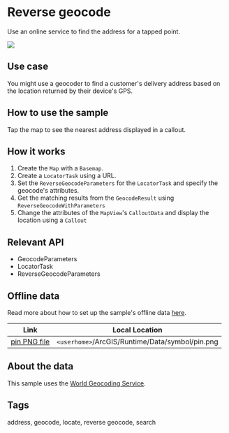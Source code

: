# Reverse geocode

Use an online service to find the address for a tapped point.

![](screenshot.png)

## Use case

You might use a geocoder to find a customer's delivery address based on the location returned by their device's GPS.

## How to use the sample

Tap the map to see the nearest address displayed in a callout.

## How it works

1. Create the `Map` with a `Basemap`.
2. Create a `LocatorTask` using a URL.
3. Set the `ReverseGeocodeParameters` for the `LocatorTask` and specify the geocode's attributes.
4. Get the matching results from the `GeocodeResult` using `ReverseGeocodeWithParameters`
5. Change the attributes of the `MapView`'s `CalloutData` and display the location using a `Callout`

## Relevant API

* GeocodeParameters
* LocatorTask
* ReverseGeocodeParameters

## Offline data

Read more about how to set up the sample's offline data [here](http://links.esri.com/ArcGISRuntimeQtSamples#use-offline-data-in-the-samples).

Link | Local Location
---------|-------|
[pin PNG file](https://github.com/Esri/arcgis-runtime-samples-java/blob/master/search/reverse-geocode-online/src/main/resources/pin.png)| `<userhome>`/ArcGIS/Runtime/Data/symbol/pin.png |

## About the data

This sample uses the [World Geocoding Service](https://www.arcgis.com/home/item.html?id=305f2e55e67f4389bef269669fc2e284).

## Tags

address, geocode, locate, reverse geocode, search
